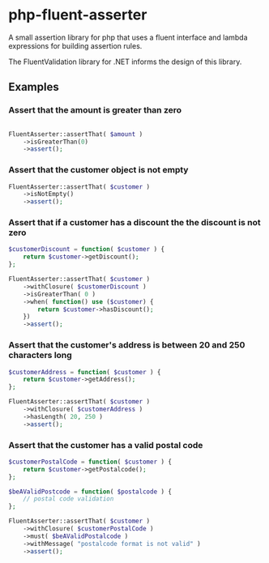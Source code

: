 # php-fluent-asserter


A small assertion library for php that uses a fluent interface and lambda expressions for building assertion rules.

The FluentValidation library for .NET informs the design of this library. 

## Examples

### Assert that the amount is greater than zero

```php

FluentAsserter::assertThat( $amount )
	->isGreaterThan(0)
	->assert();
```

### Assert that the customer object is not empty
```php
FluentAsserter::assertThat( $customer )
	->isNotEmpty()
	->assert();
```

### Assert that if a customer has a discount the the discount is not zero
```php
$customerDiscount = function( $customer ) {
	return $customer->getDiscount();
};

FluentAsserter::assertThat( $customer )
	->withClosure( $customerDiscount )
	->isGreaterThan( 0 )
	->when( function() use ($customer) {
		return $customer->hasDiscount();	
	})
	->assert();
```

### Assert that the customer's address is between 20 and 250 characters long
```php
$customerAddress = function( $customer ) {
	return $customer->getAddress();
};

FluentAsserter::assertThat( $customer ) 
	->withClosure( $customerAddress )	
	->hasLength( 20, 250 )
	->assert();
```

### Assert that the customer has a valid postal code
```php
$customerPostalCode = function( $customer ) {
	return $customer->getPostalcode();
};

$beAValidPostcode = function( $postalcode ) {
	// postal code validation
};

FluentAsserter::assertThat( $customer ) 
	->withClosure( $customerPostalCode )
	->must( $beAValidPostalcode )
	->withMessage( "postalcode format is not valid" )
	->assert();
```

